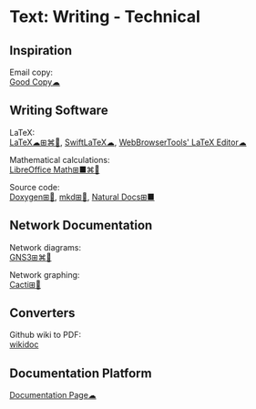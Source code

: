 # Text: Writing - Technical

## Inspiration

Email copy:  
[Good Copy☁](https://www.goodemailcopy.com/)

## Writing Software

LaTeX:  
[LaTeX☁⊞⌘🐧](https://www.latex-project.org/),
[SwiftLaTeX☁](https://www.swiftlatex.com),
[WebBrowserTools' LaTeX Editor☁](https://webbrowsertools.com/latex-editor/)

Mathematical calculations:  
[LibreOffice Math⊞■⌘🐧](https://www.libreoffice.org/discover/math/)

Source code:  
[Doxygen⊞🐧](https://www.doxygen.nl/index.html),
[mkd⊞🐧](https://eell.fr/),
[Natural Docs⊞■](https://www.naturaldocs.org/)

## Network Documentation

Network diagrams:  
[GNS3⊞⌘🐧](https://gns3.com/)

Network graphing:  
[Cacti⊞🐧](https://www.cacti.net/)

## Converters

Github wiki to PDF:  
[wikidoc](https://github.com/jobisoft/wikidoc)

## Documentation Platform

[Documentation Page☁](https://documentation.page/)
